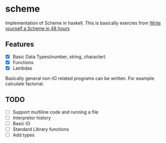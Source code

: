 # scheme
Implementation of Scheme in haskell. This is basically exercies from [Write yourself a Scheme in 48 hours](https://en.wikibooks.org/wiki/Write_Yourself_a_Scheme_in_48_Hours)

## Features
* [x] Basic Data Types(number, string, character)
* [x] Functions
* [x] Lambdas

Basically general non-IO related programs can be written. For example: calculate factorial.

## TODO
* [ ] Support multiline code and running a file
* [ ] Interpretor history
* [ ] Basic IO
* [ ] Standard Library functions
* [ ] Add types
